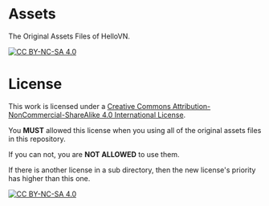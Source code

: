 # Assets
The Original Assets Files of HelloVN.

[![CC BY-NC-SA 4.0][cc-by-nc-sa-shield]][cc-by-nc-sa]

# License
This work is licensed under a
[Creative Commons Attribution-NonCommercial-ShareAlike 4.0 International License][cc-by-nc-sa].

You **MUST** allowed this license when you using all of the original assets files in this repository.

If you can not, you are **NOT ALLOWED** to use them.

If there is another license in a sub directory, then the new license's priority has higher than this one.

[![CC BY-NC-SA 4.0][cc-by-nc-sa-image]][cc-by-nc-sa]

[cc-by-nc-sa]: http://creativecommons.org/licenses/by-nc-sa/4.0/
[cc-by-nc-sa-image]: https://licensebuttons.net/l/by-nc-sa/4.0/88x31.png
[cc-by-nc-sa-shield]: https://img.shields.io/badge/License-CC%20BY--NC--SA%204.0-lightgrey.svg
